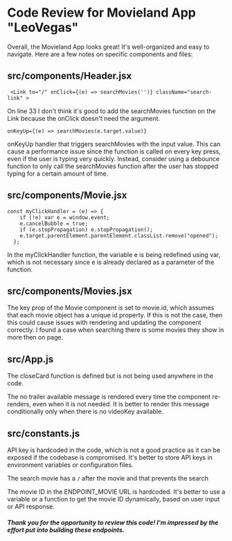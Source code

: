 # Code Review for Movieland App "LeoVegas"

Overall, the Movieland App looks great! It's well-organized and easy to navigate. Here are a few notes on specific components and files:

## src/components/Header.jsx

```
 <Link to="/" onClick={(e) => searchMovies('')} className="search-link" >
```

On line 33 I don't think it's good to add the searchMovies function on the Link because the onClick doesn't need the argument.

```
onKeyUp={(e) => searchMovies(e.target.value)}
```

onKeyUp handler that triggers searchMovies with the input value. This can cause a performance issue since the function is called on every key press, even if the user is typing very quickly. Instead, consider using a debounce function to only call the searchMovies function after the user has stopped typing for a certain amount of time.

## src/components/Movie.jsx

```
const myClickHandler = (e) => {
    if (!e) var e = window.event;
    e.cancelBubble = true;
    if (e.stopPropagation) e.stopPropagation();
    e.target.parentElement.parentElement.classList.remove("opened");
  };
```

In the myClickHandler function, the variable e is being redefined using var, which is not necessary since e is already declared as a parameter of the function.

## src/components/Movies.jsx

The key prop of the Movie component is set to movie.id, which assumes that each movie object has a unique id property. If this is not the case, then this could cause issues with rendering and updating the component correctly. I found a case when searching there is some movies they show in more then on page.

## src/App.js

The closeCard function is defined but is not being used anywhere in the code.

The no trailer available message is rendered every time the component re-renders, even when it is not needed. It is better to render this message conditionally only when there is no videoKey available.

## src/constants.js

API key is hardcoded in the code, which is not a good practice as it can be exposed if the codebase is compromised. It's better to store API keys in environment variables or configuration files.

The search movie has a `/` after the movie and that prevents the search

The movie ID in the ENDPOINT_MOVIE URL is hardcoded. It's better to use a variable or a function to get the movie ID dynamically, based on user input or API response.

##### Thank you for the opportunity to review this code! I'm impressed by the effort put into building these endpoints.
